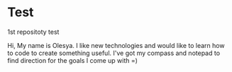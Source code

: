 # Test
1st repositoty test

Hi,
My name is Olesya. I like new technologies and would like to learn how to code to create something useful.
I've got my compass and notepad to find direction for the goals I come up with =)
